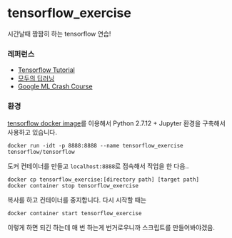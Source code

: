 # tensorflow_exercise

시간날때 짬짬히 하는 tensorflow 연습!

### 레퍼런스

- [Tensorflow Tutorial](https://www.tensorflow.org/get_started/)
- [모두의 딥러닝](http://hunkim.github.io/ml/)
- [Google ML Crash Course](https://developers.google.com/machine-learning/crash-course/)

### 환경

[tensorflow docker image](https://hub.docker.com/r/tensorflow/tensorflow/)를 이용해서
Python 2.7.12 + Jupyter 환경을 구축해서 사용하고 있습니다.

```
docker run -idt -p 8888:8888 --name tensorflow_exercise tensorflow/tensorflow
```

도커 컨테이너를 만들고 `localhost:8888`로 접속해서 작업을 한 다음..

```
docker cp tensorflow_exercise:[directory path] [target path]
docker container stop tensorflow_exercise
```

복사를 하고 컨테이너를 중지합니다.
다시 시작할 때는

```
docker container start tensorflow_exercise
```

이렇게 하면 되긴 하는데
매 번 하는게 번거로우니까 스크립트를 만들어봐야겠음.
